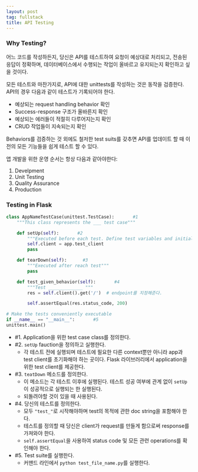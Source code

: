 ```yaml
---
layout: post
tag: fullstack
title: API Testing
---
```


### Why Testing?
어느 코드를 작성하든지, 당신은 API를 테스트하여 요청이 예상대로 처리되고, 전송된 응답이 정확하며, 데이터베이스에서 수행되는 작업이 올바르고 유지되는지 확인하고 싶을 것이다.

모든 테스트와 마찬가지로, API에 대한 unittests를 작성하는 것은 동작을 검증한다. API의 경우 다음과 같이 테스트가 기록되어야 한다.
- 예상되는 request handling behavior 확인
- Success-response 구조가 올바른지 확인
- 예상되는 에러들이 적절히 다루어지는지 확인
- CRUD 작업들이 지속되는지 확인

Behaviors를 검증하는 것 외에도 철저한 test suits를 갖추면 API를 업데이트 할 때 이전의 모든 기능들을 쉽게 테스트 할 수 있다.

앱 개발을 위한 운영 순서는 항상 다음과 같아야한다:
1.  Develpment
2. Unit Testing
3. Quality Assurance
4. Production


### Testing in Flask
```python
class AppNameTestCase(unittest.TestCase):       #1
    """This class represents the ___ test case"""

    def setUp(self):       #2
        """Executed before each test. Define test variables and initialize app."""
        self.client = app.test_client
        pass

    def tearDown(self):      #3
        """Executed after reach test"""
        pass

    def test_given_behavior(self):       #4
        """Test _____________ """
        res = self.client().get('/')  # endpoint를 지정해준다.

        self.assertEqual(res.status_code, 200)

# Make the tests conveniently executable
if __name__ == "__main__":       #5
unittest.main()
```
- #1. Application을 위한 test case class를 정의한다. 
- #2. `setUp` fauction을 정의하고 실행한다.
  - 각 테스트 전에 실행되며 테스트에 필요한 다른 context뿐만 아니라 app과 test client를 초기화해야 하는 곳이다. Flask 라이브러리에서 application을 위한 test client를 제공한다.
- #3. `teatDown` 메소드를 정의한다.
  - 이 메소드는 각 테스트 이후에 실행된다. 테스트 성공 여부에 관계 없이 `setUp`이 성공적으로 실행되는 한 실행된다.
  - 되돌려야할 것이 있을 때 사용된다.
- #4. 당신의 테스트를 정의한다. 
  - 모두 `"test_"`로 시작해야하며 test의 목적에 관한 doc string을 포함해야 한다.
  - 테스트를 정의할 때 당신은 client가 request를 만들게 함으로써 response를 가져와야 한다.
  - `self.assertEqual`을 사용하여 status code 및 모든 관련 operations를 확인해야 한다.
- #5. Test suite를 실행한다.
  - 커맨드 라인에서 `python test_file_name.py`를 실행한다.
